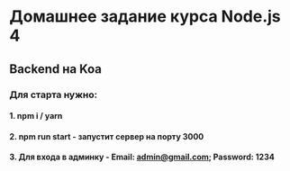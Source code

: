 # Домашнее задание курса Node.js 4
## Backend на Koa

### Для старта нужно: 
#### 1. npm i / yarn
#### 2. npm run start - запустит сервер на порту 3000
#### 3. Для входа в админку - Email: admin@gmail.com; Password: 1234